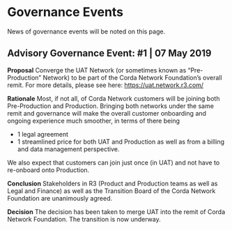 # Governance Events
News of governance events will be noted on this page.

## Advisory Governance Event: #1 | 07 May 2019

**Proposal**
Converge the UAT Network (or sometimes known as “Pre-Production” Network) to be part of the Corda Network Foundation’s overall remit. For more details, please see here: https://uat.network.r3.com/

**Rationale**
Most, if not all, of Corda Network customers will be joining both Pre-Production and Production. 
Bringing both networks under the same remit and governance will make the overall customer onboarding and ongoing experience much smoother, in terms of there being 
-	1 legal agreement
-	1 streamlined price for both UAT and Production as well as from a billing and data management perspective.

We also expect that customers can join just once (in UAT) and not have to re-onboard onto Production. 

**Conclusion**
Stakeholders in R3 (Product and Production teams as well as Legal and Finance) as well as the Transition Board of the Corda Network Foundation are unanimously agreed. 

**Decision** 
The decision has been taken to merge UAT into the remit of Corda Network Foundation. The transition is now underway.
